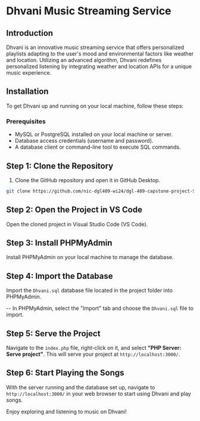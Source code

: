 # Dhvani Music Streaming Service

## Introduction
Dhvani is an innovative music streaming service that offers personalized playlists adapting to the user's mood and environmental factors like weather and location. Utilizing an advanced algorithm, Dhvani redefines personalized listening by integrating weather and location APIs for a unique music experience.

## Installation

To get Dhvani up and running on your local machine, follow these steps:

### Prerequisites

- MySQL or PostgreSQL installed on your local machine or server.
- Database access credentials (username and password).
- A database client or command-line tool to execute SQL commands.

## Step 1: Clone the Repository

1. Clone the GitHub repository and open it in GitHub Desktop.

```bash
git clone https://github.com/nic-dgl409-wi24/dgl-409-capstone-project-Sri01729

```
## Step 2: Open the Project in VS Code

Open the cloned project in Visual Studio Code (VS Code).

## Step 3: Install PHPMyAdmin

Install PHPMyAdmin on your local machine to manage the database.

## Step 4: Import the Database

Import the `Dhvani.sql` database file located in the project folder into PHPMyAdmin.

-- In PHPMyAdmin, select the "Import" tab and choose the `Dhvani.sql` file to import.

## Step 5: Serve the Project

Navigate to the `index.php` file, right-click on it, and select **"PHP Server: Serve project"**. This will serve your project at `http://localhost:3000/`.

## Step 6: Start Playing the Songs

With the server running and the database set up, navigate to `http://localhost:3000/` in your web browser to start using Dhvani and play songs.

Enjoy exploring and listening to music on Dhvani!

